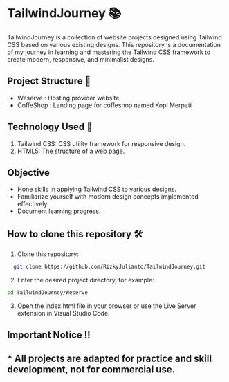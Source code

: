 # TailwindJourney 📚
TailwindJourney is a collection of website projects designed using Tailwind CSS based on various existing designs. This repository is a documentation of my journey in learning and mastering the Tailwind CSS framework to create modern, responsive, and minimalist designs.


## Project Structure 📂

 - Weserve : Hosting provider website
 - CoffeShop : Landing page for coffeshop named Kopi Merpati
   
 

## Technology Used 🚀
<ol>
  <li>Tailwind CSS: CSS utility framework for responsive design.</li>
   <li>HTML5: The structure of a web page.</li>
</ol>


## Objective 
- Hone skills in applying Tailwind CSS to various designs.
- Familiarize yourself with modern design concepts implemented effectively.
- Document learning progress.


## How to clone this repository 🛠️

1. Clone this repository:
```bash
  git clone https://github.com/RizkyJulianto/TailwindJourney.git
```

2. Enter the desired project directory, for example:
```bash
cd TailwindJourney/Weserve
```
3. Open the index.html file in your browser or use the Live Server extension in Visual Studio Code.


## Important Notice ‼️
<h2>* All projects are adapted for practice and skill development, not for commercial use.</h2>


